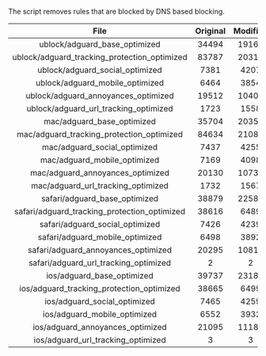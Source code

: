 The script removes rules that are blocked by DNS based blocking.


| File | Original | Modified |
|:----:|:-----:|:-----:|
| ublock/adguard_base_optimized | 34494 | 19168 |
| ublock/adguard_tracking_protection_optimized | 83787 | 20312 |
| ublock/adguard_social_optimized | 7381 | 4207 |
| ublock/adguard_mobile_optimized | 6464 | 3854 |
| ublock/adguard_annoyances_optimized | 19512 | 10405 |
| ublock/adguard_url_tracking_optimized | 1723 | 1558 |
| mac/adguard_base_optimized | 35704 | 20355 |
| mac/adguard_tracking_protection_optimized | 84634 | 21085 |
| mac/adguard_social_optimized | 7437 | 4255 |
| mac/adguard_mobile_optimized | 7169 | 4098 |
| mac/adguard_annoyances_optimized | 20130 | 10735 |
| mac/adguard_url_tracking_optimized | 1732 | 1567 |
| safari/adguard_base_optimized | 38879 | 22588 |
| safari/adguard_tracking_protection_optimized | 38616 | 6489 |
| safari/adguard_social_optimized | 7426 | 4239 |
| safari/adguard_mobile_optimized | 6498 | 3892 |
| safari/adguard_annoyances_optimized | 20295 | 10815 |
| safari/adguard_url_tracking_optimized | 2 | 2 |
| ios/adguard_base_optimized | 39737 | 23180 |
| ios/adguard_tracking_protection_optimized | 38665 | 6499 |
| ios/adguard_social_optimized | 7465 | 4259 |
| ios/adguard_mobile_optimized | 6552 | 3932 |
| ios/adguard_annoyances_optimized | 21095 | 11187 |
| ios/adguard_url_tracking_optimized | 3 | 3 |